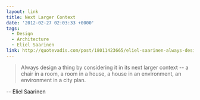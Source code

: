 ```yaml
---
layout: link
title: Next Larger Context
date: '2012-02-27 02:03:33 +0000'
tags:
  - Design
  - Architecture
  - Eliel Saarinen
link: http://quotevadis.com/post/18011423665/eliel-saarinen-always-design-things-by-context
---
```

> Always design a thing by considering it in its next larger context -- a chair in a room, a room in a house, a house in an environment, an environment in a city plan.

 -- Eliel Saarinen